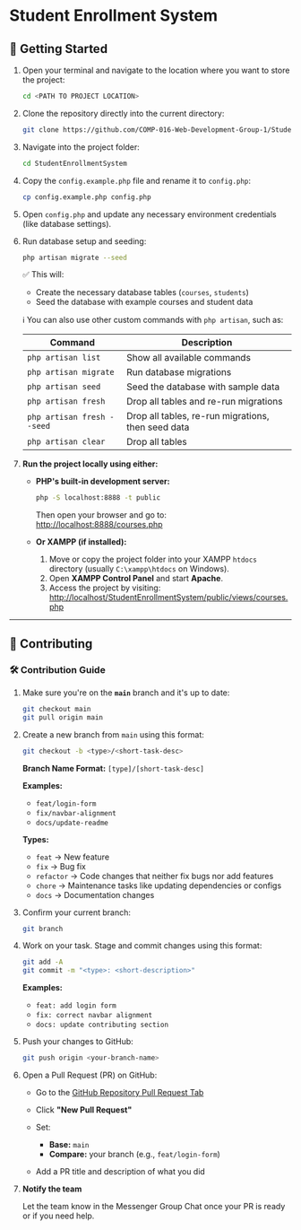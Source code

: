 # Student Enrollment System

## 🚀 Getting Started

1. Open your terminal and navigate to the location where you want to store the project:

    ```bash
    cd <PATH TO PROJECT LOCATION>
    ```

2. Clone the repository directly into the current directory:

    ```bash
    git clone https://github.com/COMP-016-Web-Development-Group-1/StudentEnrollmentSystem.git
    ```

3. Navigate into the project folder:

    ```bash
    cd StudentEnrollmentSystem
    ```

4. Copy the `config.example.php` file and rename it to `config.php`:

    ```bash
    cp config.example.php config.php
    ```

5. Open `config.php` and update any necessary environment credentials (like database settings).

6. Run database setup and seeding:

    ```bash
    php artisan migrate --seed
    ```

    ✅ This will:

    - Create the necessary database tables (`courses`, `students`)
    - Seed the database with example courses and student data

    ℹ️ You can also use other custom commands with `php artisan`, such as:

    | Command                    | Description                                        |
    | -------------------------- | -------------------------------------------------- |
    | `php artisan list`         | Show all available commands                        |
    | `php artisan migrate`      | Run database migrations                            |
    | `php artisan seed`         | Seed the database with sample data                 |
    | `php artisan fresh`        | Drop all tables and re-run migrations              |
    | `php artisan fresh --seed` | Drop all tables, re-run migrations, then seed data |
    | `php artisan clear`        | Drop all tables                                    |

7. **Run the project locally using either:**

    - **PHP's built-in development server:**

        ```bash
        php -S localhost:8888 -t public
        ```

        Then open your browser and go to:
        [http://localhost:8888/courses.php](http://localhost:8888/courses.php)

    - **Or XAMPP (if installed):**

        1. Move or copy the project folder into your XAMPP `htdocs` directory (usually `C:\xampp\htdocs` on Windows).
        2. Open **XAMPP Control Panel** and start **Apache**.
        3. Access the project by visiting:
           [http://localhost/StudentEnrollmentSystem/public/views/courses.php](http://localhost/StudentEnrollmentSystem/public/courses.php)

---

## 🤝 Contributing

### 🛠 Contribution Guide

1. Make sure you're on the **`main`** branch and it's up to date:

    ```bash
    git checkout main
    git pull origin main
    ```

2. Create a new branch from `main` using this format:

    ```bash
    git checkout -b <type>/<short-task-desc>
    ```

    **Branch Name Format:**
    `[type]/[short-task-desc]`

    **Examples:**

    - `feat/login-form`
    - `fix/navbar-alignment`
    - `docs/update-readme`

    **Types:**

    - `feat` → New feature
    - `fix` → Bug fix
    - `refactor` → Code changes that neither fix bugs nor add features
    - `chore` → Maintenance tasks like updating dependencies or configs
    - `docs` → Documentation changes

3. Confirm your current branch:

    ```bash
    git branch
    ```

4. Work on your task. Stage and commit changes using this format:

    ```bash
    git add -A
    git commit -m "<type>: <short-description>"
    ```

    **Examples:**

    - `feat: add login form`
    - `fix: correct navbar alignment`
    - `docs: update contributing section`

5. Push your changes to GitHub:

    ```bash
    git push origin <your-branch-name>
    ```

6. Open a Pull Request (PR) on GitHub:

    - Go to the [GitHub Repository Pull Request Tab](https://github.com/COMP-016-Web-Development-Group-1/StudentEnrollmentSystem/pulls)
    - Click **"New Pull Request"**
    - Set:

        - **Base:** `main`
        - **Compare:** your branch (e.g., `feat/login-form`)

    - Add a PR title and description of what you did

7. **Notify the team**

    Let the team know in the Messenger Group Chat once your PR is ready or if you need help.
